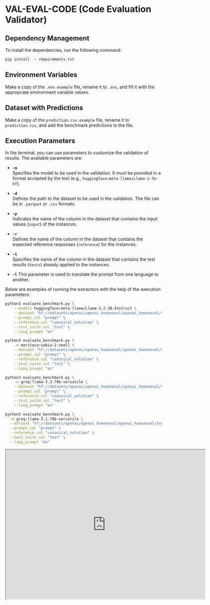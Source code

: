 # VAL-EVAL-CODE (Code Evaluation Validator)

## Dependency Management

To install the dependencies, run the following command:
```bash
pip install -r requirements.txt
```

## Environment Variables

Make a copy of the `.env.example` file, rename it to `.env`, and fill it with the appropriate environment variable values.

## Dataset with Predictions

Make a copy of the `prediction.csv.example` file, rename it to `prediction.csv`, and add the benchmark predictions to the file.

## Execution Parameters

In the terminal, you can use parameters to customize the validation of results. The available parameters are:

- **`-m`**  
  Specifies the model to be used in the validation. It must be provided in a format accepted by the tool (e.g., `huggingface:meta-llama/Llama-2-7b-hf`).  

- **`-d`**  
  Defines the path to the dataset to be used in the validation. The file can be in `.parquet` or `.csv` formats.  

- **`-p`**  
  Indicates the name of the column in the dataset that contains the input values (`input`) of the instances.  

- **`-r`**  
  Defines the name of the column in the dataset that contains the expected reference responses (`reference`) for the instances.  

- **`-t`**  
  Specifies the name of the column in the dataset that contains the test results (`tests`) already applied to the instances.  

- **`-l`**
  This parameter is used to translate the prompt from one language to another.

Below are examples of running the extractors with the help of the execution parameters:

```bash
python3 evaluate_benchmark.py \
    --models huggingface:meta-llama/Llama-3.2-3B-Instruct \
    --dataset "hf://datasets/openai/openai_humaneval/openai_humaneval/test-00000-of-00001.parquet" \
    --prompt_col "prompt" \
    --reference_col "canonical_solution" \
    --test_suite_col "test" \
    --lang_prompt "en"

python3 evaluate_benchmark.py \
    -m maritaca:sabia-2-small \
    --dataset "hf://datasets/openai/openai_humaneval/openai_humaneval/test-00000-of-00001.parquet" \
    --prompt_col "prompt" \
    --reference_col "canonical_solution" \
    --test_suite_col "test" \
    --lang_prompt "en"

python3 evaluate_benchmark.py \
    -m groq:llama-3.3-70b-versatile \
    --dataset "hf://datasets/openai/openai_humaneval/openai_humaneval/test-00000-of-00001.parquet" \
    --prompt_col "prompt" \
    --reference_col "canonical_solution" \
    --test_suite_col "test" \
    --lang_prompt "en"

python3 evaluate_benchmark.py \
  -m groq:llama-3.1-70b-versatile \
  --dataset "hf://datasets/openai/openai_humaneval/openai_humaneval/test-00000-of-00001.parquet" \
  --prompt_col "prompt" \
  --reference_col "canonical_solution" \
  --test_suite_col "test" \
  --lang_prompt "en"
```

<iframe src="https://drive.google.com/file/d/1T4VKM0LQ7HSKogA6xDKi5sJg5DlFCQ3v/preview" width="640" height="480" allow="autoplay"></iframe>
